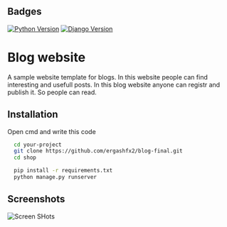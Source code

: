 
## Badges

[![Python Version](https://img.shields.io/badge/Python-3.8%2B-blue.svg)](https://www.python.org/downloads/)
[![Django Version](https://img.shields.io/badge/Django-4.2.6-green.svg)](https://docs.djangoproject.com/en/stable/releases/)


# Blog website

A sample website template for blogs. In this website people can find interesting and usefull posts. In this blog website anyone can registr and publish it. So people can read. 
## Installation

Open cmd and write this code

```bash
  cd your-project
  git clone https://github.com/ergashfx2/blog-final.git
  cd shop
```

```bash
  pip install -r requirements.txt
  python manage.py runserver
```
## Screenshots

![Screen SHots]([https://telegra.ph/file/388e4c6b488a574874e34.png])

